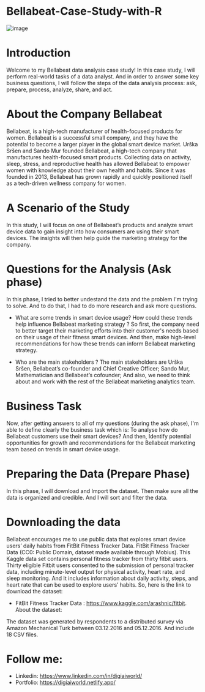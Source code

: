 # Bellabeat-Case-Study-with-R

![image](https://user-images.githubusercontent.com/43418706/235446228-0fcc0f1d-7f40-4852-8794-7d384870f0e9.png)


# Introduction
Welcome to my Bellabeat data analysis case study! In this case study, I will perform real-world tasks of a data analyst. And in order to answer some key business questions, I will follow the steps of the data analysis process: ask, prepare, process, analyze, share, and act.

# About the Company Bellabeat
Bellabeat, is a high-tech manufacturer of health-focused products for women. Bellabeat is a successful small company, and they have the potential to become a larger player in the global smart device market. Urška Sršen and Sando Mur founded Bellabeat, a high-tech company that manufactures health-focused smart products. Collecting data on activity, sleep, stress, and reproductive health has allowed Bellabeat to empower women with knowledge about their own health and habits. Since it was founded in 2013, Bellabeat has grown rapidly and quickly positioned itself as a tech-driven wellness company for women.

# A Scenario of the Study
In this study, I will focus on one of Bellabeat’s products and analyze smart device data to gain insight into how consumers are using their smart devices. The insights will then help guide the marketing strategy for the company.

# Questions for the Analysis (Ask phase)
In this phase, I tried to better undestand the data and the problem I'm trying to solve. And to do that, I had to do more research and ask more questions.

  * What are some trends in smart device usage? How could these trends help influence Bellabeat marketing strategy ? So first, the company need to better target their     marketing efforts into their customer's needs based on their usage of their fitness smart devices. And then, make high-level recommendations for how these trends     can inform Bellabeat marketing strategy.
  
  * Who are the main stakeholders ? The main stakeholders are Urška Sršen, Bellabeat’s co-founder and Chief Creative Officer; Sando Mur, Mathematician and Bellabeat’s       cofounder; And also, we need to think about and work with the rest of the Bellabeat marketing analytics team.
    
# Business Task
Now, after getting answers to all of my questions (during the ask phase), I'm able to define clearly the business task which is: To analyse how do Bellabeat customers use their smart devices? And then, Identify potential opportunities for growth and recommendations for the Bellabeat marketing team based on trends in smart device usage.

# Preparing the Data (Prepare Phase)
In this phase, I will download and Import the dataset. Then make sure all the data is organized and credible. And I will sort and filter the data.

# Downloading the data
Bellabeat encourages me to use public data that explores smart device users’ daily habits from FitBit Fitness Tracker Data. FitBit Fitness Tracker Data (CC0: Public Domain, dataset made available through Mobius). This Kaggle data set contains personal fitness tracker from thirty fitbit users. Thirty eligible Fitbit users consented to the submission of personal tracker data, including minute-level output for physical activity, heart rate, and sleep monitoring. And It includes information about daily activity, steps, and heart rate that can be used to explore users’ habits. So, here is the link to download the dataset:

* FitBit Fitness Tracker Data : https://www.kaggle.com/arashnic/fitbit.
About the dataset:

The dataset was generated by respondents to a distributed survey via Amazon Mechanical Turk between 03.12.2016 and 05.12.2016. And include 18 CSV files.

# Follow me:
* Linkedin: https://www.linkedin.com/in/digiaiworld/
* Portfolio: https://digiaiworld.netlify.app/
